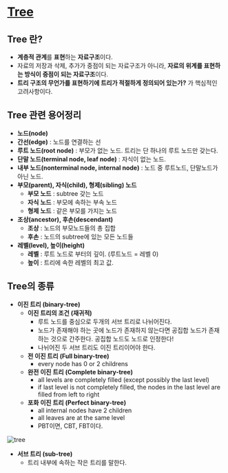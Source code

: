 # [Tree](https://gmlwjd9405.github.io/2018/08/12/data-structure-tree.html)

## Tree 란?   

  - **계층적 관계**를 **표현**하는 **자료구조**이다.
  - 자료의 저장과 삭제, 추가가 중점이 되는 자료구조가 아니라, **자료의 위계를 표현하는 방식이 중점이 되는 자료구조**이다.
  - **트리 구조의 무언가를 표현하기에 트리가 적절하게 정의되어 있는가?** 가 핵심적인 고려사항이다.
   
## Tree 관련 용어정리   

  - **노드(node)**
  - **간선(edge)** : 노드를 연결하는 선
  - **루트 노드(root node)** : 부모가 없는 노드. 트리는 단 하나의 루트 노드만 갖는다.
  - **단말 노드(terminal node, leaf node)** : 자식이 없는 노드.
  - **내부 노드(nonterminal node, internal node)** : 노드 중 루트노드, 단말노드가 아닌 노드.
  - **부모(parent), 자식(child), 형제(sibling) 노드**
    - **부모 노드** : subtree 갖는 노드
    - **자식 노드** : 부모에 속하는 부속 노드
    - **형제 노드** : 같은 부모를 가지는 노드
  - **조상(ancestor), 후손(descendant)**
    - **조상** : 노드의 부모노드들의 총 집합
    - **후손** : 노드의 subtree에 있는 모든 노드들
  - **레벨(level), 높이(height)**
    - **레벨** : 루트 노드로 부터의 깊이. (루트노드 = 레벨 0)
    - **높이** : 트리에 속한 레벨의 최고 값.
  
## Tree의 종류   

  - **이진 트리 (binary-tree)**
    - **이진 트리의 조건 (재귀적)**
      - 루트 노드를 중심으로 두개의 서브 트리로 나뉘어진다.
      - 노드가 존재해야 하는 곳에 노드가 존재하지 않는다면 공집합 노드가 존재하는 것으로 간주한다. 공집합 노드도 노드로 인정한다!
      - 나뉘어진 두 서브 트리도 이진 트리이어야 한다.
    - **전 이진 트리 (Full binary-tree)**
      - every node has 0 or 2 childrens
    - **완전 이진 트리 (Complete binary-tree)**
      - all levels are completely filled (except possibly the last level)
      - if last level is not completely filled, the nodes in the last level are filled from left to right
    - **포화 이진 트리 (Perfect binary-tree)**
      - all internal nodes have 2 children
      - all leaves are at the same level
      - PBT이면, CBT, FBT이다. 

![tree](https://user-images.githubusercontent.com/59442344/111160735-bb34d300-85dd-11eb-831b-ede4fe60d2ff.jpg)

  - **서브 트리 (sub-tree)**
    - 트리 내부에 속하는 작은 트리를 말한다.
  
  
